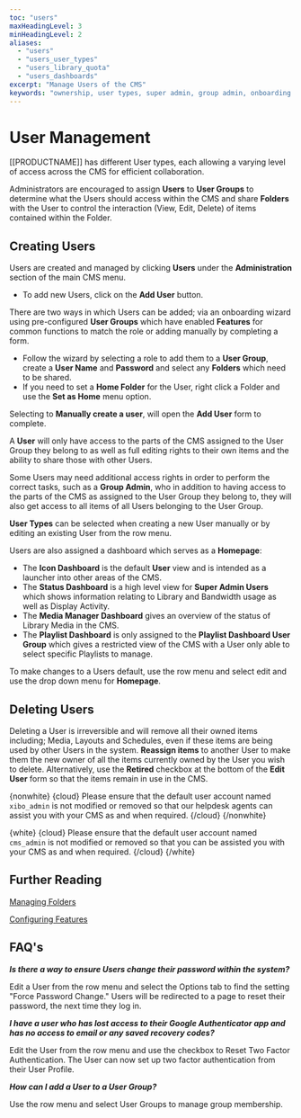 ```yaml
---
toc: "users"
maxHeadingLevel: 3
minHeadingLevel: 2
aliases:
  - "users"
  - "users_user_types"
  - "users_library_quota" 
  - "users_dashboards"
excerpt: "Manage Users of the CMS"
keywords: "ownership, user types, super admin, group admin, onboarding wizard, home folder, adding users, reset two factor authentication, force password change, library quota, dashboards, homepage"
---
```


# User Management

[[PRODUCTNAME]] has different User types, each allowing a varying level of access across the CMS for efficient collaboration.

Administrators are encouraged to assign **Users** to **User Groups** to determine what the Users should access within the CMS and share **Folders** with the User to control the interaction (View, Edit, Delete)  of items contained within the Folder. 

## Creating Users

Users are created and managed by clicking **Users** under the **Administration** section of the  main CMS menu.

- To add new Users, click on the **Add User** button. 

There are two ways in which Users can be added; via an onboarding wizard using pre-configured **User Groups** which have enabled **Features** for common functions to match the role or adding manually by completing a form.

- Follow the wizard by selecting a role to add them to a **User Group**, create a **User Name** and **Password** and select any **Folders** which need to be shared.
- If you need to set a **Home Folder** for the User, right click a Folder and use the **Set as Home** menu option.

Selecting to **Manually create a user**, will open the **Add User** form to complete.

A **User** will only have access to the parts of the CMS assigned to the User Group they belong to as well as full editing rights to their own items and the ability to share those with other Users.

Some Users may need additional access rights in order to perform the correct tasks, such as a **Group Admin**, who in addition to having access to the parts of the CMS as assigned to the User Group they belong to, they will also get access to all items of all Users belonging to the User Group.

**User Types** can be selected when creating a new User manually or by editing an existing User from the row menu.

Users are also assigned a dashboard which serves as a **Homepage**:

- The **Icon Dashboard** is the default **User** view and is intended as a launcher into other areas of the CMS.
- The **Status Dashboard** is a high level view for **Super Admin Users** which shows information relating to Library and Bandwidth usage as well as Display Activity.
- The **Media Manager Dashboard** gives an overview of the status of Library Media in the CMS.
- The **Playlist Dashboard** is only assigned to the **Playlist Dashboard User Group** which gives a restricted view of the CMS with a User only able to select specific Playlists to manage.

To make changes to a Users default, use the row menu and select edit and use the drop down menu for **Homepage**.

## Deleting Users

Deleting a User is irreversible and will remove all their owned items including; Media, Layouts and Schedules, even if these items are being used by other Users in the system. **Reassign items** to another User to make them the new owner of all the items currently owned by the User you wish to delete. Alternatively, use the **Retired** checkbox at the bottom of the **Edit User** form so that the items remain in use in the CMS. 

{nonwhite}
{cloud}
Please ensure that the default user account named `xibo_admin` is not modified or removed so that our helpdesk agents can assist you with your CMS as and when required.
{/cloud}
{/nonwhite}

{white}
{cloud}
Please ensure that the default user account named `cms_admin` is not modified or removed so that you can be assisted you with your CMS as and when required.
{/cloud}
{/white}

## Further Reading

[Managing Folders](getting_started_configure_folders)

[Configuring Features](users_groups)

## FAQ's

***Is there a way to ensure Users change their password within the system?***

Edit a User from the row menu and select the Options tab to find the setting "Force Password Change." Users will be redirected to a page to reset their password, the next time they log in.

***I have a user who has lost access to their Google Authenticator app and has no access to email or any saved recovery codes?***

Edit the User from the row menu and use the checkbox to Reset Two Factor Authentication. The User can now set up two factor authentication from their User Profile.

***How can I add a User to a User Group?***

Use the row menu and select User Groups to manage group membership.


